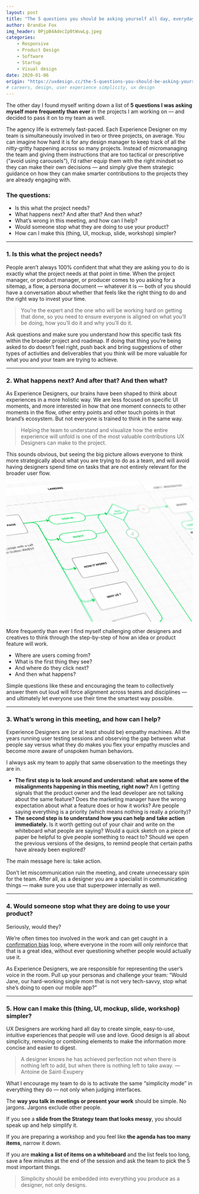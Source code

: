 ```yaml
---
layout: post
title: "The 5 questions you should be asking yourself all day, everyday #UX"
author: Brandie Fox
img_header: 0PjpB4AdecIp0tWvwLg.jpeg
categories:
    - Responsive
    - Product Design
    - Software
    - Startup
    - Visual design
date: 2020-01-06
origin: "https://uxdesign.cc/the-5-questions-you-should-be-asking-yourself-all-day-everyday-ux-cf93e2d0fd7e"
# careers, design, user experience simplicity, ux design
---
```

The other day I found myself writing down a list of **5 questions I was asking myself more frequently than ever** in the projects I am working on — and decided to pass it on to my team as well.

The agency life is extremely fast-paced. Each Experience Designer on my team is simultaneously involved in two or three projects, on average. You can imagine how hard it is for any design manager to keep track of all the nitty-gritty happening across so many projects. Instead of micromanaging the team and giving them instructions that are too tactical or prescriptive (“avoid using carousels”), I’d rather equip them with the right mindset so they can make their own decisions — and simply give them strategic guidance on how they can make smarter contributions to the projects they are already engaging with.

### The questions:
- Is this what the project needs?
- What happens next? And after that? And then what?
- What’s wrong in this meeting, and how can I help?
- Would someone stop what they are doing to use your product?
- How can I make this (thing, UI, mockup, slide, workshop) simpler?

* * *

### 1. Is this what the project needs?

People aren’t always 100% confident that what they are asking you to do is exactly what the project needs at that point in time. When the project manager, or product manager, or producer comes to you asking for a sitemap, a flow, a persona document — whatever it is — both of you should have a conversation about whether that feels like the right thing to do and the right way to invest your time.

> You’re the expert and the one who will be working hard on getting that done, so you need to ensure everyone is aligned on what you’ll be doing, how you’ll do it and why you’ll do it.

Ask questions and make sure you understand how this specific task fits within the broader project and roadmap. If doing that thing you’re being asked to do doesn’t feel right, push back and bring suggestions of other types of activities and deliverables that you think will be more valuable for what you and your team are trying to achieve.

* * *

### 2. What happens next? And after that? And then what?

As Experience Designers, our brains have been shaped to think about experiences in a more holistic way. We are less focused on specific UI moments, and more interested in how that one moment connects to other moments in the flow, other entry points and other touch points in that brand’s ecosystem. But not everyone is trained to think in the same way.

> Helping the team to understand and visualize how the entire experience will unfold is one of the most valuable contributions UX Designers can make to the project.

This sounds obvious, but seeing the big picture allows everyone to think more strategically about what you are trying to do as a team, and will avoid having designers spend time on tasks that are not entirely relevant for the broader user flow.

![User flow board](assets/img/brandiefox/JkXS7yyIY85iJp-Dkg.png)

More frequently than ever I find myself challenging other designers and creatives to think through the step-by-step of how an idea or product feature will work.

- Where are users coming from?
- What is the first thing they see?
- And where do they click next?
- And then what happens?

Simple questions like these and encouraging the team to collectively answer them out loud will force alignment across teams and disciplines — and ultimately let everyone use their time the smartest way possible.

* * * 

### 3. What’s wrong in this meeting, and how can I help?

Experience Designers are (or at least should be) empathy machines. All the years running user testing sessions and observing the gap between what people say versus what they do makes you flex your empathy muscles and become more aware of unspoken human behaviors.

I always ask my team to apply that same observation to the meetings they are in.

- **The first step is to look around and understand: what are some of the misalignments happening in this meeting, right now?** Am I getting signals that the product owner and the lead developer are not talking about the same feature? Does the marketing manager have the wrong expectation about what a feature does or how it works? Are people saying everything is a priority (which means nothing is really a priority)?
- **The second step is to understand how you can help and take action immediately.** Is it worth getting out of your chair and write on the whiteboard what people are saying? Would a quick sketch on a piece of paper be helpful to give people something to react to? Should we open the previous versions of the designs, to remind people that certain paths have already been explored?

The main message here is: take action.

Don’t let miscommunication ruin the meeting, and create unnecessary spin for the team. After all, as a designer you are a specialist in communicating things — make sure you use that superpower internally as well.

* * *

### 4. Would someone stop what they are doing to use your product?

Seriously, would they?

We’re often times too involved in the work and can get caught in a [confirmation bias](https://www.google.com/search?q=confirmation+bias+definition&oq=confirmation+bias&aqs=chrome.1.69i57j0l5.3256j0j1&sourceid=chrome&ie=UTF-8 "confirmation bias definition") loop, where everyone in the room will only reinforce that that is a great idea, without ever questioning whether people would actually use it.

As Experience Designers, we are responsible for representing the user’s voice in the room. Pull up your personas and challenge your team: “Would Jane, our hard-working single mom that is not very tech-savvy, stop what she’s doing to open our mobile app?”

* * *

### 5. How can I make this (thing, UI, mockup, slide, workshop) simpler?

UX Designers are working hard all day to create simple, easy-to-use, intuitive experiences that people will use and love. Good design is all about simplicity, removing or combining elements to make the information more concise and easier to digest.

> A designer knows he has achieved perfection not when there is nothing left to add, but when there is nothing left to take away. — Antoine de Saint-Exupery


What I encourage my team to do is to activate the same “simplicity mode” in everything they do — not only when judging interfaces.

The **way you talk in meetings or present your work** should be simple. No jargons. Jargons exclude other people.

If you see a **slide from the Strategy team that looks messy**, you should speak up and help simplify it.

If you are preparing a workshop and you feel like **the agenda has too many items**, narrow it down.

If you are **making a list of items on a whiteboard** and the list feels too long, save a few minutes at the end of the session and ask the team to pick the 5 most important things.

> Simplicity should be embedded into everything you produce as a designer, not only designs.